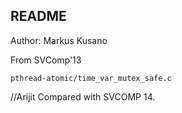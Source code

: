 ## README
Author: Markus Kusano

From SVComp'13 

    pthread-atomic/time_var_mutex_safe.c


//Arijit 
Compared with SVCOMP 14.
